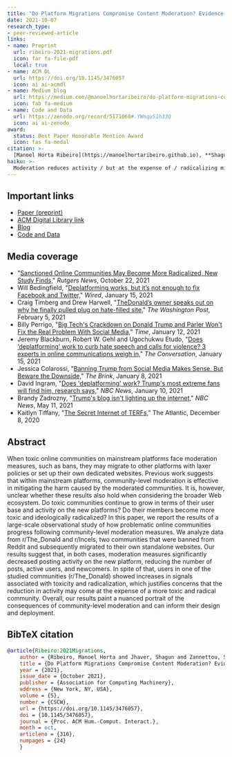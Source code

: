 ```yaml
---
title: "Do Platform Migrations Compromise Content Moderation? Evidence from r/The_Donald and r/Incels"
date: 2021-10-07
research_type: 
- peer-reviewed-article
links:
- name: Preprint
  url: ribeiro-2021-migrations.pdf
  icon: far fa-file-pdf
  local: true
- name: ACM DL
  url: https://doi.org/10.1145/3476057
  icon: ai ai-acmdl   
- name: Medium blog
  url: https://medium.com/@manoelhortaribeiro/do-platform-migrations-compromise-content-moderation-8428ae5abb6
  icon: fab fa-medium  
- name: Code and Data
  url: https://zenodo.org/record/5171068#.YWnquS1h33Q
  icon: ai ai-zenodo
award:  
  status: Best Paper Honorable Mention Award
  icon: fas fa-medal    
citation: >-
  [Manoel Horta Ribeiro](https://manoelhortaribeiro.github.io), **Shagun Jhaver**, [Savvas Zannettou](https://zsavvas.github.io), [Jeremy Blackburn](https://mrjimmyblack.com), [Gianluca Stringhini](https://seclab.bu.edu/people/gianluca/), [Emiliano De Cristofaro](https://emilianodc.com), and [Robert West](https://dlab.epfl.ch/people/west/), “Do Platform Migrations Compromise Content Moderation? Evidence from r/The_Donald and r/Incels,” *Proc. ACM Hum.-Comput. Interact. 5*, CSCW2, Article 316 (October 2021), 24 pages, DOI: [`10.1145/3476057`](https://doi.org/10.1145/3476057) 
haiku: >-
  Moderation reduces activity / but at the expense of / radicalizing migrated users.
---
```


## Important links

- [Paper (preprint)](ribeiro-2021-migrations.pdf)
- [ACM Digital Library link](https://doi.org/10.1145/3476057)
- [Blog](https://manoelhortaribeiro.github.io/publications)
- [Code and Data](https://zenodo.org/record/5171068#.YWnquS1h33Q)

## Media coverage
- "[Sanctioned Online Communities May Become More Radicalized, New Study Finds,](https://comminfo.rutgers.edu/news/sanctioned-online-communities-may-become-more-radicalized-new-study-finds)" *Rutgers News*, October 22, 2021
- Will Bedingfield, "[Deplatforming works, but it’s not enough to fix Facebook and Twitter,](https://www.wired.co.uk/article/deplatforming-parler-bans-qanon)" *Wired*, January 15, 2021
- Craig Timberg and Drew Harwell, "[TheDonald’s owner speaks out on why he finally pulled plug on hate-filled site,](https://www.washingtonpost.com/technology/2021/02/05/why-thedonald-moderator-left/)" *The Washington Post*, February 5, 2021
- Billy Perrigo, "[Big Tech's Crackdown on Donald Trump and Parler Won't Fix the Real Problem With Social Media,](https://time.com/5928982/deplatforming-trump-parler/)" *Time*, January 12, 2021
- Jeremy Blackburn, Robert W. Gehl and Ugochukwu Etudo, "[Does ‘deplatforming’ work to curb hate speech and calls for violence? 3 experts in online communications weigh in,](https://theconversation.com/does-deplatforming-work-to-curb-hate-speech-and-calls-for-violence-3-experts-in-online-communications-weigh-in-153177)" *The Conversation*, January 15, 2021
- Jessica Colarossi, "[Banning Trump from Social Media Makes Sense. But Beware the Downside,](https://www.bu.edu/articles/2021/trump-banned-from-twitter-facebook/)" *The Brink*, January 8, 2021
- David Ingram, "[Does 'deplatforming' work? Trump's most extreme fans will find him, research says,](https://www.nbcnews.com/tech/internet/does-deplatforming-work-trump-s-most-extreme-fans-will-find-n1253906)" *NBC News*, January 10, 2021
- Brandy Zadrozny, "[Trump's blog isn't lighting up the internet,](https://www.nbcnews.com/tech/tech-news/trumps-blog-isnt-lighting-internet-rcna890)" *NBC News*, May 11, 2021
- Kaitlyn Tiffany, "[The Secret Internet of TERFs,](https://www.theatlantic.com/technology/archive/2020/12/reddit-ovarit-the-donald/617320/)" The Atlantic, December 8, 2020

## Abstract

When toxic online communities on mainstream platforms face moderation measures, such as bans, they may migrate to other platforms with laxer policies or set up their own dedicated websites. Previous work suggests that within mainstream platforms, community-level moderation is effective in mitigating the harm caused by the moderated communities. It is, however, unclear whether these results also hold when considering the broader Web ecosystem. Do toxic communities continue to grow in terms of their user base and activity on the new platforms? Do their members become more toxic and ideologically radicalized? In this paper, we report the results of a large-scale observational study of how problematic online communities progress following community-level moderation measures. We analyze data from r/The_Donald and r/Incels, two communities that were banned from Reddit and subsequently migrated to their own standalone websites. Our results suggest that, in both cases, moderation measures significantly decreased posting activity on the new platform, reducing the number of posts, active users, and newcomers. In spite of that, users in one of the studied communities (r/The_Donald) showed increases in signals associated with toxicity and radicalization, which justifies concerns that the reduction in activity may come at the expense of a more toxic and radical community. Overall, our results paint a nuanced portrait of the consequences of community-level moderation and can inform their design and deployment.

## BibTeX citation

```bibtex
@article{Ribeiro:2021Migrations,
    author = {Ribeiro, Manoel Horta and Jhaver, Shagun and Zannettou, Savvas and Blackburn, Jeremy and De Cristofaro, Emiliano and Stringhini, Gianluca and West, Robert},
    title = {Do Platform Migrations Compromise Content Moderation? Evidence from r/The\_Donald and r/Incels},
    year = {2021},
    issue_date = {October 2021},
    publisher = {Association for Computing Machinery},
    address = {New York, NY, USA},
    volume = {5},
    number = {CSCW},
    url = {https://doi.org/10.1145/3476057},
    doi = {10.1145/3476057},
    journal = {Proc. ACM Hum.-Comput. Interact.},
    month = oct,
    articleno = {316},
    numpages = {24}
    }
```
